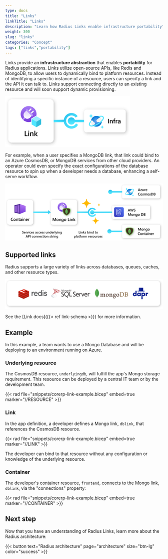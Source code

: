 ```yaml
---
type: docs
title: "Links"
linkTitle: "Links"
description: "Learn how Radius Links enable infrastructure portability"
weight: 300
slug: "links"
categories: "Concept"
tags: ["links","portability"]
---
```


Links provide an **infrastructure abstraction** that enables **portability** for Radius applications. Links utilize open-source APIs, like Redis and MongoDB, to allow users to dynamically bind to platform resources. Instead of identifying a specific instance of a resource, users can specify a link and the API it can talk to. Links support connecting directly to an existing resource and will soon support dynamic provisioning.

<img src="links.png" alt="Diagram of Radius Link to infrastructure resource." width="400px" />

For example, when a user specifies a MongoDB link, that link could bind to an Azure CosmosDB, or MongoDB services from other cloud providers. An operator could even specify the exact configurations of the database resource to spin up when a developer needs a database, enhancing a self-serve workflow.

<img src="links-example.png" alt="Diagram of example architecture using or Radius Conntector. Depicts a Radius Container connected to MongoDB Radius Link, which can bind to an Azure CosmosDB, an AWS DynamoDB, or a Mongo Container. " width="700px" />

## Supported links

Radius supports a large variety of links across databases, queues, caches, and other resource types.

<img src="link-types.png" alt="Diagram showing supported link types, including MonogoDB, Redis, Dapr, and Microsoft SQL." width="700px" />

See the [Link docs]({{< ref link-schema >}}) for more information.

## Example

In this example, a team wants to use a Mongo Database and will be deploying to an environment running on Azure.

### Underlying resource

The CosmosDB resource, `underlyingdb`, will fulfill the app's Mongo storage requirement. This resource can be deployed by a central IT team or by the development team.

{{< rad file="snippets/corerp-link-example.bicep" embed=true marker="//RESOURCE" >}}

### Link

In the app definition, a developer defines a Mongo link, `dblink`, that references the CosmosDB resource.

{{< rad file="snippets/corerp-link-example.bicep" embed=true marker="//LINK" >}}

The developer can bind to that resource without any configuration or knowledge of the underlying resource.  

### Container

The developer's container resource, `frontend`, connects to the Mongo link, `dblink`, via the "connections" property:

{{< rad file="snippets/corerp-link-example.bicep" embed=true marker="//CONTAINER" >}}

## Next step

Now that you have an understanding of Radius Links, learn more about the Radius architecture:

{{< button text="Radius architecture" page="architecture" size="btn-lg" color="success" >}}